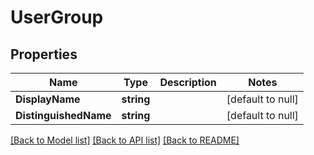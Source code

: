 # UserGroup

## Properties
Name | Type | Description | Notes
------------ | ------------- | ------------- | -------------
**DisplayName** | **string** |  | [default to null]
**DistinguishedName** | **string** |  | [default to null]

[[Back to Model list]](../README.md#documentation-for-models) [[Back to API list]](../README.md#documentation-for-api-endpoints) [[Back to README]](../README.md)
